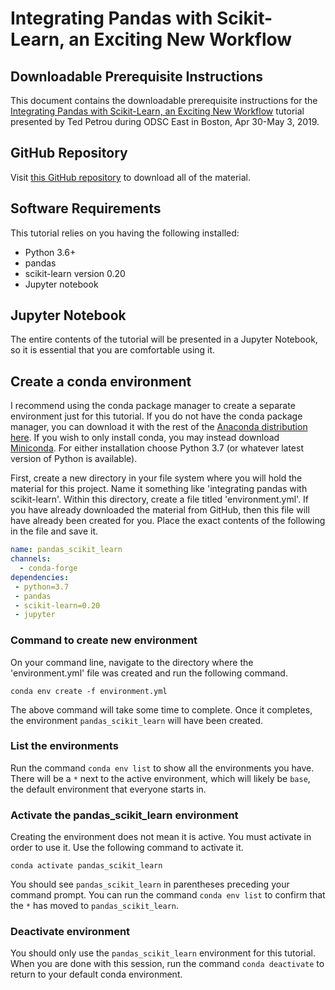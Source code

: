 # Integrating Pandas with Scikit-Learn, an Exciting New Workflow

## Downloadable Prerequisite Instructions

This document contains the downloadable prerequisite instructions for the [Integrating Pandas with Scikit-Learn, an Exciting New Workflow][3] tutorial presented by Ted Petrou during ODSC East in Boston, Apr 30-May 3, 2019.

## GitHub Repository

Visit [this GitHub repository][2] to download all of the material.

## Software Requirements

This tutorial relies on you having the following installed:

* Python 3.6+
* pandas
* scikit-learn version 0.20
* Jupyter notebook

## Jupyter Notebook

The entire contents of the tutorial will be presented in a Jupyter Notebook, so it is essential that you are comfortable using it.

## Create a conda environment

I recommend using the conda package manager to create a separate environment just for this tutorial. If you do not have the conda package manager, you can download it with the rest of the [Anaconda distribution here][1]. If you wish to only install conda, you may instead download [Miniconda][4]. For either installation choose Python 3.7 (or whatever latest version of Python is available).

First, create a new directory in your file system where you will hold the material for this project. Name it something like 'integrating pandas with scikit-learn'. Within this directory, create a file titled 'environment.yml'. If you have already downloaded the material from GitHub, then this file will have already been created for you. Place the exact contents of the following in the file and save it.

```yml
name: pandas_scikit_learn
channels:
  - conda-forge
dependencies:
 - python=3.7
 - pandas
 - scikit-learn=0.20
 - jupyter
```

### Command to create new environment

On your command line, navigate to the directory where the 'environment.yml' file was created and run the following command.

```
conda env create -f environment.yml
```

The above command will take some time to complete. Once it completes, the environment `pandas_scikit_learn` will have been created.

### List the environments

Run the command `conda env list` to show all the environments you have. There will be a `*` next to the active environment, which will likely be `base`, the default environment that everyone starts in.

### Activate the pandas_scikit_learn environment

Creating the environment does not mean it is active. You must activate in order to use it. Use the following command to activate it.

```
conda activate pandas_scikit_learn
```

You should see `pandas_scikit_learn` in parentheses preceding your command prompt. You can run the command `conda env list` to confirm that the `*` has moved to `pandas_scikit_learn`.

### Deactivate environment

You should only use the `pandas_scikit_learn` environment for this tutorial. When you are done with this session, run the command `conda deactivate` to return to your default conda environment.

[1]: https://www.anaconda.com/distribution/
[2]: https://github.com/tdpetrou/integrating-pandas-with-scikit-learn
[3]: https://odsc.com/training/portfolio/integrating-pandas-with-scikit-learn-an-exciting-new-workflow
[4]: https://docs.conda.io/en/latest/miniconda.html
